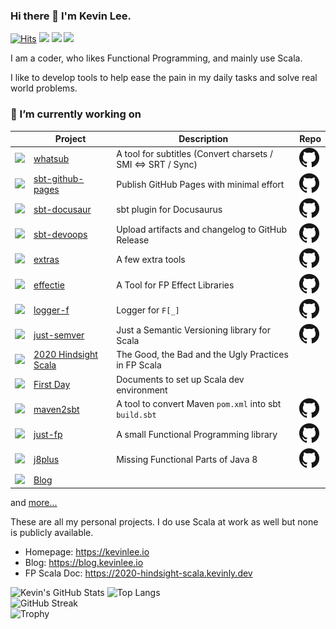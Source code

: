 ### Hi there 👋 I'm Kevin Lee.

[![Hits](https://hits.seeyoufarm.com/api/count/incr/badge.svg?url=https%3A%2F%2Fgithub.com%2FKevin-Lee)](https://hits.seeyoufarm.com)
[![](https://img.shields.io/badge/%F0%9F%8F%A0-Home-blue)](https://kevinlee.io)
[![](https://img.shields.io/badge/%F0%9F%93%99-Blog-green)](https://blog.kevinlee.io)
[![](https://img.shields.io/badge/%F0%9F%93%91-FP%20Scala-red)](https://2020-hindsight-scala.kevinly.dev)

<!--
**Kevin-Lee/Kevin-Lee** is a ✨ _special_ ✨ repository because its `README.md` (this file) appears on your GitHub profile.

Here are some ideas to get you started:

- 🔭 I’m currently working on ...
- 🌱 I’m currently learning ...
- 👯 I’m looking to collaborate on ...
- 🤔 I’m looking for help with ...
- 💬 Ask me about ...
- 📫 How to reach me: ...
- 😄 Pronouns: ...
- ⚡ Fun fact: ...
-->

I am a coder, who likes Functional Programming, and mainly use Scala.

I like to develop tools to help ease the pain in my daily tasks and solve real world problems.


### 🔭 I’m currently working on

|                                                                                                                                                                 | Project                                                                                             | Description                                                  | Repo                                                                                                                    |
|-----------------------------------------------------------------------------------------------------------------------------------------------------------------|-----------------------------------------------------------------------------------------------------|--------------------------------------------------------------|-------------------------------------------------------------------------------------------------------------------------|
| <a href="https://whatsub.kevinly.dev" target="_blank"><img src="https://whatsub.kevinly.dev/img/whatsub-logo-64x64.png" /></a>                                  | <a href="https://kevin-lee.github.io/whatsub" target="_blank">whatsub</a>                           | A tool for subtitles (Convert charsets / SMI <=> SRT / Sync) | <a href="https://github.com/Kevin-Lee/whatsub"><img src="GitHub-Mark-32px.png" alt="Project Repository" /></a>          |
| <a href="https://sbt-github-pages.kevinly.dev" target="_blank"><img src="https://sbt-github-pages.kevinly.dev/img/sbt-github-pages-logo-64x64.png" /></a>       | <a href="https://kevin-lee.github.io/sbt-github-pages" target="_blank">sbt-github-pages</a>         | Publish GitHub Pages with minimal effort                     | <a href="https://github.com/Kevin-Lee/sbt-github-pages"><img src="GitHub-Mark-32px.png" alt="Project Repository" /></a> |
| <a href="https://sbt-docusaur.kevinly.dev" target="_blank"><img src="https://sbt-docusaur.kevinly.dev/img/sbt-docusaur-logo-64x64.png" /></a>                   | <a href="https://kevin-lee.github.io/sbt-docusaur" target="_blank">sbt-docusaur</a>                 | sbt plugin for Docusaurus                                    | <a href="https://github.com/Kevin-Lee/sbt-docusaur"><img src="GitHub-Mark-32px.png" alt="Project Repository" /></a>     |
| <a href="https://sbt-devoops.kevinly.dev" target="_blank"><img src="https://sbt-devoops.kevinly.dev/img/sbt-devoops-logo-64x64.png" /></a>                      | <a href="https://kevin-lee.github.io/sbt-devoops" target="_blank">sbt-devoops</a>                   | Upload artifacts and changelog to GitHub Release             | <a href="https://github.com/Kevin-Lee/sbt-devoops"><img src="GitHub-Mark-32px.png" alt="Project Repository" /></a>      |
| <a href="https://extras.kevinly.dev" target="_blank"><img src="https://extras.kevinly.dev/img/extras-logo-64x64.png" /></a>                                     | <a href="https://kevin-lee.github.io/extras" target="_blank">extras</a>                             | A few extra tools                                            | <a href="https://github.com/Kevin-Lee/extras"><img src="GitHub-Mark-32px.png" alt="Project Repository" /></a>           |
| <a href="https://effectie.kevinly.dev" target="_blank"><img src="https://effectie.kevinly.dev/img/effectie-logo-64x64.png" /></a>                               | <a href="https://kevin-lee.github.io/effectie" target="_blank">effectie</a>                         | A Tool for FP Effect Libraries                               | <a href="https://github.com/Kevin-Lee/effectie"><img src="GitHub-Mark-32px.png" alt="Project Repository" /></a>         |
| <a href="https://logger-f.kevinly.dev" target="_blank"><img src="https://logger-f.kevinly.dev/img/logger-f-logo-64x64.png" /></a>                               | <a href="https://kevin-lee.github.io/logger-f" target="_blank">logger-f</a>                         | Logger for `F[_]`                                            | <a href="https://github.com/Kevin-Lee/logger-f"><img src="GitHub-Mark-32px.png" alt="Project Repository" /></a>         |
| <a href="https://just-semver.kevinly.dev" target="_blank"><img src="https://just-semver.kevinly.dev/img/just-semver-logo-64x64.png" /></a>                      | <a href="https://kevin-lee.github.io/just-semver" target="_blank">just-semver</a>                   | Just a Semantic Versioning library for Scala                 | <a href="https://github.com/Kevin-Lee/just-semver"><img src="GitHub-Mark-32px.png" alt="Project Repository" /></a>      |
| <a href="https://2020-hindsight-scala.kevinly.dev" target="_blank"><img src="https://2020-hindsight-scala.kevinly.dev/img/2020-hindsight-logo-64x64.png" /></a> | <a href="https://kevin-lee.github.io/2020-hindsight-scala" target="_blank">2020 Hindsight Scala</a> | The Good, the Bad and the Ugly Practices in FP Scala         |                                                                                                                         |
| <a href="https://first-day.kevinly.dev" target="_blank"><img src="https://first-day.kevinly.dev/img/first-day-64x64.png" /></a>                                 | <a href="https://kevin-lee.github.io/first-day" target="_blank">First Day</a>                       | Documents to set up Scala dev environment                    |                                                                                                                         |
| <a href="https://maven2sbt.kevinly.dev" target="_blank"><img src="https://maven2sbt.kevinly.dev/img/maven2sbt-logo-64x64.png" /></a>                            | <a href="https://kevin-lee.github.io/maven2sbt" target="_blank">maven2sbt</a>                       | A tool to convert Maven `pom.xml` into sbt `build.sbt`       | <a href="https://github.com/Kevin-Lee/maven2sbt"><img src="GitHub-Mark-32px.png" alt="Project Repository" /></a>        |
| <a href="https://just-fp.kevinly.dev" target="_blank"><img src="https://just-fp.kevinly.dev/img/just-fp-logo-64x64.png" /></a>                                  | <a href="https://kevin-lee.github.io/just-fp" target="_blank">just-fp</a>                           | A small Functional Programming library                       | <a href="https://github.com/Kevin-Lee/just-fp"><img src="GitHub-Mark-32px.png" alt="Project Repository" /></a>          |
| <a href="https://j8plus.kevinly.dev" target="_blank"><img src="https://j8plus.kevinly.dev/img/j8plus-logo-64x64.png" /></a>                                     | <a href="https://kevin-lee.github.io/j8plus" target="_blank">j8plus</a>                             | Missing Functional Parts of Java 8                           | <a href="https://github.com/Kevin-Lee/j8plus"><img src="GitHub-Mark-32px.png" alt="Project Repository" /></a>           |
| <a href="https://blog.kevinlee.io" target="_blank"><img src="https://blog.kevinlee.io/img/kevin-blog-logo-64x64.png" /></a>                                     | <a href="https://blog.kevinlee.io" target="_blank">Blog</a>                                         |                                                              |                                                                                                                         |

and [more...](https://github.com/Kevin-Lee?tab=repositories)

These are all my personal projects. I do use Scala at work as well but none is publicly available.

* Homepage: https://kevinlee.io
* Blog: https://blog.kevinlee.io
* FP Scala Doc: https://2020-hindsight-scala.kevinly.dev

<picture>
  <source media="(prefers-color-scheme: dark)" srcset="https://github-readme-stats.vercel.app/api?username=Kevin-Lee&count_private=true&theme=tokyonight&hide_border=true&hide_rank=true">
  <source media="(prefers-color-scheme: light)" srcset="https://github-readme-stats.vercel.app/api?username=Kevin-Lee&count_private=true&theme=solarized-light&hide_border=true&hide_rank=true">
  <img alt="Kevin's GitHub Stats" src="https://github-readme-stats.vercel.app/api?username=Kevin-Lee&count_private=true&theme=solarized-light&hide_border=true&hide_rank=true">
</picture>
<picture>
  <source media="(prefers-color-scheme: dark)" srcset="https://github-readme-stats.vercel.app/api/top-langs/?username=Kevin-Lee&theme=tokyonight&hide_border=true&layout=compact&langs_count=8">
  <source media="(prefers-color-scheme: light)" srcset="https://github-readme-stats.vercel.app/api/top-langs/?username=Kevin-Lee&theme=solarized-light&hide_border=true&layout=compact&langs_count=8">
  <img alt="Top Langs" src="https://github-readme-stats.vercel.app/api/top-langs/?username=Kevin-Lee&theme=solarized-light&hide_border=true&layout=compact&langs_count=8">
</picture>
<br>

<picture>
  <source media="(prefers-color-scheme: dark)" srcset="https://github-readme-streak-stats.herokuapp.com?user=Kevin-Lee&theme=tokyonight&hide_border=true">
  <source media="(prefers-color-scheme: light)" srcset="https://github-readme-streak-stats.herokuapp.com?user=Kevin-Lee&theme=solarized-light&hide_border=true">
  <img alt="GitHub Streak" src="https://github-readme-streak-stats.herokuapp.com?user=Kevin-Lee&theme=solarized-light&hide_border=true">
</picture>
<br>

<picture>
  <source media="(prefers-color-scheme: dark)" srcset="https://github-profile-trophy.vercel.app/?username=Kevin-Lee&theme=nord&column=4)](https://github.com/ryo-ma/github-profile-trophy">
  <source media="(prefers-color-scheme: light)" srcset="https://github-profile-trophy.vercel.app/?username=Kevin-Lee&theme=flat&column=4)](https://github.com/ryo-ma/github-profile-trophy">
  <img alt="Trophy" src="https://github-profile-trophy.vercel.app/?username=Kevin-Lee&theme=flat&column=4)](https://github.com/ryo-ma/github-profile-trophy">
</picture>
